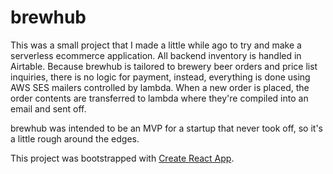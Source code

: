 # brewhub

This was a small project that I made a little while ago to try and make a serverless ecommerce application. All backend inventory is handled in Airtable. Because brewhub is tailored to brewery beer orders and price list inquiries, there is no logic for payment, instead, everything is done using AWS SES mailers controlled by lambda. When a new order is placed, the order contents are transferred to lambda where they're compiled into an email and sent off. 

brewhub was intended to be an MVP for a startup that never took off, so it's a little rough around the edges. 

This project was bootstrapped with [Create React App](https://github.com/facebook/create-react-app).


